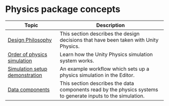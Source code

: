 # Physics package concepts

| Topic                                                           | Description                                                                                                  |
|-----------------------------------------------------------------|--------------------------------------------------------------------------------------------------------------|
| [Design Philosophy](design.md)                                  | This section describes the design decisions that have been taken with Unity Physics.                         |
| [Order of physics simulation](concepts-simulation.md)           | Learn how the Unity Physics simulation system works.                                                         |
| [Simulation setup demonstration](concepts-simulation-set-up.md) | An example workflow which sets up a physics simulation in the Editor.                                        |
| [Data components](core-components.md)                           | This section describes the data components read by the physics systems to generate inputs to the simulation. |

